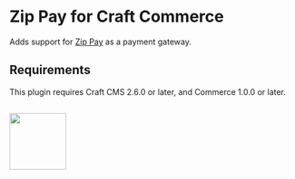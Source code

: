 # Zip Pay for Craft Commerce

Adds support for [Zip Pay](https://zip.co/) as a payment gateway.

## Requirements

This plugin requires Craft CMS 2.6.0 or later, and Commerce 1.0.0 or later.

<h2></h2>

<a href="https://verbb.io" target="_blank">
  <img width="100" src="https://verbb.io/assets/img/verbb-pill.svg">
</a>
